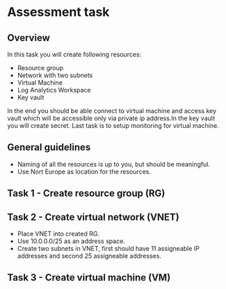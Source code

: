 # Assessment task

## Overview

In this task you will create following resources:

- Resource group
- Network with two subnets
- Virtual Machine
- Log Analytics Workspace
- Key vault

In the end you should be able connect to virtual machine and access key vault which will be accessible only via private ip address.In the key vault you will create secret. Last task is to setup monitoring for virtual machine.

## General guidelines

- Naming of all the resources is up to you, but should be meaningful.
- Use Nort Europe as location for the resources.

## Task 1 - Create resource group (RG)

## Task 2 - Create virtual network (VNET)

- Place VNET into created RG.
- Use 10.0.0.0/25 as an address space.
- Create two subnets in VNET, first should have 11 assigneable IP addresses and second 25 assigneable addresses.

## Task 3 - Create virtual machine (VM)
